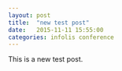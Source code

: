 ```yaml
---
layout: post
title:  "new test post"
date:   2015-11-11 15:55:00
categories: infolis conference
---
```

This is a new test post.
